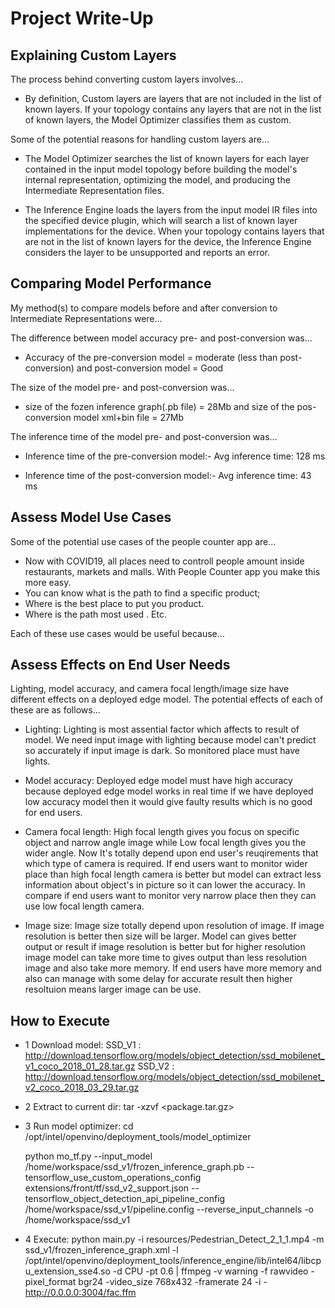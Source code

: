 # Project Write-Up

## Explaining Custom Layers

The process behind converting custom layers involves...

- By definition, Custom layers are layers that are not included in the list of known layers. If your topology contains any layers that are not in the list of known layers, the Model Optimizer classifies them as custom.

Some of the potential reasons for handling custom layers are...

- The Model Optimizer searches the list of known layers for each layer contained in the input model topology before building the model's internal representation, optimizing the model, and producing the Intermediate Representation files.

- The Inference Engine loads the layers from the input model IR files into the specified device plugin, which will search a list of known layer implementations for the device. When your topology contains layers that are not in the list of known layers for the device, the Inference Engine considers the layer to be unsupported and reports an error. 

## Comparing Model Performance

My method(s) to compare models before and after conversion to Intermediate Representations
were...

The difference between model accuracy pre- and post-conversion was...

- Accuracy of the pre-conversion model = moderate (less than post-conversion) and post-conversion model = Good

The size of the model pre- and post-conversion was...

- size of the fozen inference graph(.pb file) = 28Mb and size of the pos-conversion model xml+bin file = 27Mb

The inference time of the model pre- and post-conversion was...

- Inference time of the pre-conversion model:- Avg inference time: 128 ms

- Inference time of the post-conversion model:- Avg inference time: 43 ms

## Assess Model Use Cases

Some of the potential use cases of the people counter app are...

 - Now with COVID19, all places need to controll people amount inside restaurants, markets and    malls. With People Counter app you make this more easy. 
 - You can know what is the path to find a specific product;
 - Where is the best place to put you product. 
 - Where is the path most used . Etc.

Each of these use cases would be useful because...

## Assess Effects on End User Needs

Lighting, model accuracy, and camera focal length/image size have different effects on a
deployed edge model. The potential effects of each of these are as follows...

- Lighting: Lighting is most assential factor which affects to result of model. We need input image with lighting because model can't predict so accurately if input image is dark. So monitored place must have lights.

- Model accuracy: Deployed edge model must have high accuracy because deployed edge model works in real time if we have deployed low accuracy model then it would give faulty results which is no good for end users.

- Camera focal length: High focal length gives you focus on specific object and narrow angle image while Low focal length gives you the wider angle. Now It's totally depend upon end user's reuqirements that which type of camera is required. If end users want to monitor wider place than high focal length camera is better but model can extract less information about object's in picture so it can lower the accuracy. In compare if end users want to monitor very narrow place then they can use low focal length camera.

- Image size: Image size totally depend upon resolution of image. If image resolution is better then size will be larger. Model can gives better output or result if image resolution is better but for higher resolution image model can take more time to gives output than less resolution image and also take more memory. If end users have more memory and also can manage with some delay for accurate result then higher resoltuion means larger image can be use.

## How to Execute

- 1 Download model: 
  SSD_V1 : http://download.tensorflow.org/models/object_detection/ssd_mobilenet_v1_coco_2018_01_28.tar.gz
  SSD_V2 : http://download.tensorflow.org/models/object_detection/ssd_mobilenet_v2_coco_2018_03_29.tar.gz
  
- 2 Extract to current dir: tar -xzvf <package.tar.gz>

- 3 Run model optimizer: 
  cd /opt/intel/openvino/deployment_tools/model_optimizer
  
  python mo_tf.py --input_model /home/workspace/ssd_v1/frozen_inference_graph.pb --tensorflow_use_custom_operations_config extensions/front/tf/ssd_v2_support.json   --tensorflow_object_detection_api_pipeline_config /home/workspace/ssd_v1/pipeline.config --reverse_input_channels -o /home/workspace/ssd_v1
  
- 4 Execute:
  python main.py -i resources/Pedestrian_Detect_2_1_1.mp4 -m ssd_v1/frozen_inference_graph.xml -l
  /opt/intel/openvino/deployment_tools/inference_engine/lib/intel64/libcpu_extension_sse4.so -d CPU -pt 0.6 | ffmpeg -v warning 
  -f rawvideo -pixel_format bgr24 -video_size 768x432 -framerate 24 -i - http://0.0.0.0:3004/fac.ffm
